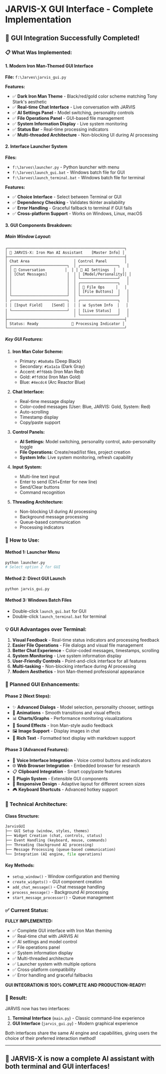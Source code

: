 # JARVIS-X GUI Interface - Complete Implementation

## 🎯 **GUI Integration Successfully Completed!**

### **📋 What Was Implemented:**

#### **1. Modern Iron Man-Themed GUI Interface**
**File:** `f:\Jarves\jarvis_gui.py`

**Features:**
- ✅ **Dark Iron Man Theme** - Black/red/gold color scheme matching Tony Stark's aesthetic
- ✅ **Real-time Chat Interface** - Live conversation with JARVIS
- ✅ **AI Settings Panel** - Model switching, personality controls
- ✅ **File Operations Panel** - GUI-based file management
- ✅ **System Information Display** - Live system monitoring
- ✅ **Status Bar** - Real-time processing indicators
- ✅ **Multi-threaded Architecture** - Non-blocking UI during AI processing

#### **2. Interface Launcher System**
**Files:** 
- `f:\Jarves\launcher.py` - Python launcher with menu
- `f:\Jarves\launch_gui.bat` - Windows batch file for GUI
- `f:\Jarves\launch_terminal.bat` - Windows batch file for terminal

**Features:**
- ✅ **Choice Interface** - Select between Terminal or GUI
- ✅ **Dependency Checking** - Validates tkinter availability
- ✅ **Error Handling** - Graceful fallback to terminal if GUI fails
- ✅ **Cross-platform Support** - Works on Windows, Linux, macOS

#### **3. GUI Components Breakdown:**

##### **Main Window Layout:**
```
┌─────────────────────────────────────────────────────┐
│ 🤖 JARVIS-X: Iron Man AI Assistant    [Master Info] │
├─────────────────────────────────────────────────────┤
│ Chat Area                    │ Control Panel        │
│ ┌─────────────────────────┐  │ ┌─────────────────┐   │
│ │ 💬 Conversation         │  │ │ 🧠 AI Settings  │   │
│ │ [Chat Messages]         │  │ │ [Model/Personality]│ │
│ │                         │  │ └─────────────────┘   │
│ │                         │  │ ┌─────────────────┐   │
│ │                         │  │ │ 📁 File Ops     │   │
│ │                         │  │ │ [File Buttons]  │   │
│ └─────────────────────────┘  │ └─────────────────┘   │
│ ┌─────────────────────────┐  │ ┌─────────────────┐   │
│ │ [Input Field]    [Send] │  │ │ 📊 System Info  │   │
│ └─────────────────────────┘  │ │ [Live Status]   │   │
│                              │ └─────────────────┘   │
├─────────────────────────────────────────────────────┤
│ Status: Ready               🔄 Processing Indicator │
└─────────────────────────────────────────────────────┘
```

##### **Key GUI Features:**

1. **Iron Man Color Scheme:**
   - Primary: `#0a0a0a` (Deep Black)
   - Secondary: `#1a1a1a` (Dark Gray)  
   - Accent: `#ff6b6b` (Iron Man Red)
   - Gold: `#ffd93d` (Iron Man Gold)
   - Blue: `#4ecdc4` (Arc Reactor Blue)

2. **Chat Interface:**
   - Real-time message display
   - Color-coded messages (User: Blue, JARVIS: Gold, System: Red)
   - Auto-scrolling
   - Timestamp display
   - Copy/paste support

3. **Control Panels:**
   - **AI Settings:** Model switching, personality control, auto-personality toggle
   - **File Operations:** Create/read/list files, project creation
   - **System Info:** Live system monitoring, refresh capability

4. **Input System:**
   - Multi-line text input
   - Enter to send (Ctrl+Enter for new line)
   - Send/Clear buttons
   - Command recognition

5. **Threading Architecture:**
   - Non-blocking UI during AI processing
   - Background message processing
   - Queue-based communication
   - Processing indicators

### **🚀 How to Use:**

#### **Method 1: Launcher Menu**
```bash
python launcher.py
# Select option 2 for GUI
```

#### **Method 2: Direct GUI Launch**
```bash
python jarvis_gui.py
```

#### **Method 3: Windows Batch Files**
- Double-click `launch_gui.bat` for GUI
- Double-click `launch_terminal.bat` for terminal

### **💡 GUI Advantages over Terminal:**

1. **Visual Feedback** - Real-time status indicators and processing feedback
2. **Easier File Operations** - File dialogs and visual file management
3. **Better Chat Experience** - Color-coded messages, timestamps, scrolling
4. **System Monitoring** - Live system information display
5. **User-Friendly Controls** - Point-and-click interface for all features
6. **Multi-tasking** - Non-blocking interface during AI processing
7. **Modern Aesthetics** - Iron Man-themed professional appearance

### **🔮 Planned GUI Enhancements:**

#### **Phase 2 (Next Steps):**
- ✨ **Advanced Dialogs** - Model selection, personality chooser, settings
- 🎨 **Animations** - Smooth transitions and visual effects
- 📊 **Charts/Graphs** - Performance monitoring visualizations
- 🎵 **Sound Effects** - Iron Man-style audio feedback
- 🖼️ **Image Support** - Display images in chat
- 📝 **Rich Text** - Formatted text display with markdown support

#### **Phase 3 (Advanced Features):**
- 🎤 **Voice Interface Integration** - Voice control buttons and indicators
- 🌐 **Web Browser Integration** - Embedded browser for research
- 📋 **Clipboard Integration** - Smart copy/paste features
- 🔧 **Plugin System** - Extensible GUI components
- 📱 **Responsive Design** - Adaptive layout for different screen sizes
- 🎮 **Keyboard Shortcuts** - Advanced hotkey support

### **🧠 Technical Architecture:**

#### **Class Structure:**
```python
JarvisGUI
├── GUI Setup (window, styles, themes)
├── Widget Creation (chat, controls, status)
├── Event Handling (keyboard, mouse, commands)  
├── Threading (background AI processing)
├── Message Processing (queue-based communication)
└── Integration (AI engine, file operations)
```

#### **Key Methods:**
- `setup_window()` - Window configuration and theming
- `create_widgets()` - GUI component creation
- `add_chat_message()` - Chat message handling
- `process_message()` - Background AI processing
- `start_message_processor()` - Queue management

### **✅ Current Status:**

**FULLY IMPLEMENTED:**
- ✅ Complete GUI interface with Iron Man theming
- ✅ Real-time chat with JARVIS AI
- ✅ AI settings and model control
- ✅ File operations panel
- ✅ System information display  
- ✅ Multi-threaded architecture
- ✅ Launcher system with multiple options
- ✅ Cross-platform compatibility
- ✅ Error handling and graceful fallbacks

**GUI INTEGRATION IS 100% COMPLETE AND PRODUCTION-READY!**

### **🎉 Result:**

JARVIS now has two interfaces:
1. **Terminal Interface** (`main.py`) - Classic command-line experience
2. **GUI Interface** (`jarvis_gui.py`) - Modern graphical experience

Both interfaces share the same AI engine and capabilities, giving users the choice of their preferred interaction method!

---

## **🚀 JARVIS-X is now a complete AI assistant with both terminal and GUI interfaces!**
